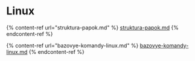 # Linux



{% content-ref url="struktura-papok.md" %}
[struktura-papok.md](struktura-papok.md)
{% endcontent-ref %}

{% content-ref url="bazovye-komandy-linux.md" %}
[bazovye-komandy-linux.md](bazovye-komandy-linux.md)
{% endcontent-ref %}

